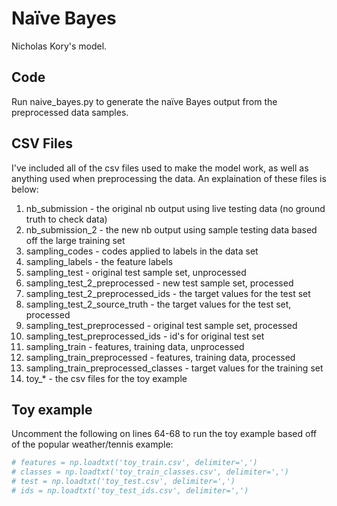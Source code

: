 # Naïve Bayes

Nicholas Kory's model.

## Code

Run naive_bayes.py to generate the naïve Bayes output from the preprocessed data samples.

## CSV Files
I've included all of the csv files used to make the model work, as well as anything used when preprocessing the data. An explaination of these files is below:
1. nb_submission - the original nb output using live testing data (no ground truth to check data)
2. nb_submission_2 - the new nb output using sample testing data based off the large training set
3. sampling_codes - codes applied to labels in the data set
4. sampling_labels - the feature labels
5. sampling_test - original test sample set, unprocessed
6. sampling_test_2_preprocessed - new test sample set, processed
7. sampling_test_2_preprocessed_ids - the target values for the test set
8. sampling_test_2_source_truth - the target values for the test set, processed
9. sampling_test_preprocessed - original test sample set, processed
10. sampling_test_preprocessed_ids - id's for original test set
11. sampling_train - features, training data, unprocessed
12. sampling_train_preprocessed - features, training data, processed
13. sampling_train_preprocessed_classes - target values for the training set
14. toy_* - the csv files for the toy example

## Toy example
Uncomment the following on lines 64-68 to run the toy example based off of the popular weather/tennis example:
```python
# features = np.loadtxt('toy_train.csv', delimiter=',')
# classes = np.loadtxt('toy_train_classes.csv', delimiter=',')
# test = np.loadtxt('toy_test.csv', delimiter=',')
# ids = np.loadtxt('toy_test_ids.csv', delimiter=',')
```
